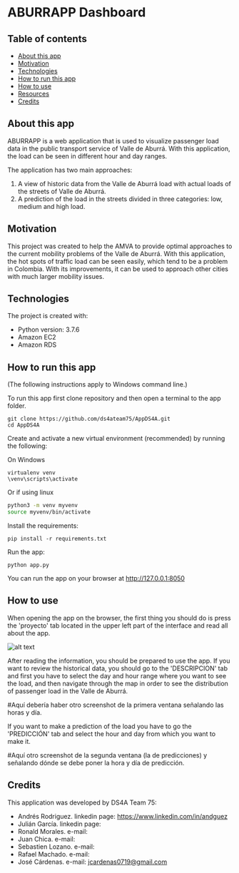 # ABURRAPP Dashboard

## Table of contents
* [About this app](#About-this-app)
* [Motivation](#Motivation)
* [Technologies](#Technologies)
* [How to run this app](#How-to-run-this-app)
* [How to use](#How-to-use)
* [Resources](#Resources)
* [Credits](#Credits)

## About this app

ABURRAPP is a web application that is used to visualize passenger load data in the public transport service of Valle de Aburrá.
With this application, the load can be seen in different hour and day ranges. 

The application has two main approaches:
  1. A view of historic data from the Valle de Aburrá load with actual loads of the streets of Valle de Aburrá. 
  2. A prediction of the load in the streets divided in three categories: low, medium and high load.
  
## Motivation

This project was created to help the AMVA to provide optimal approaches to the current mobility problems of the Valle de Aburrá. With this application, the hot spots of traffic load can be seen easily, which tend to be a problem in Colombia. With its improvements, it can be used to approach other cities with much larger mobility issues. 
  
## Technologies
The project is created with:
* Python version: 3.7.6
* Amazon EC2
* Amazon RDS
 
## How to run this app

(The following instructions apply to Windows command line.)

To run this app first clone repository and then open a terminal to the app folder.

```
git clone https://github.com/ds4ateam75/AppDS4A.git
cd AppDS4A
```

Create and activate a new virtual environment (recommended) by running
the following:

On Windows

```
virtualenv venv 
\venv\scripts\activate
```

Or if using linux

```bash
python3 -m venv myvenv
source myvenv/bin/activate
```

Install the requirements:

```
pip install -r requirements.txt
```
Run the app:

```
python app.py
```
You can run the app on your browser at http://127.0.0.1:8050

## How to use

When opening the app on the browser, the first thing you should do is press the 'proyecto' tab located in the upper left part of the interface and read all about the app.

![alt text](https://github.com/ds4ateam75/AppDS4A/tree/master/assets/pestana_proyecto.png)


After reading the information, you should be prepared to use the app. If you want to review the historical data, you should go to the 'DESCRIPCION' tab and first you have to select the day and hour range where you want to see the load, and then navigate through the map in order to see the distribution of passenger load in the Valle de Aburrá.

#Aquí debería haber otro screenshot de la primera ventana señalando las horas y día.

If you want to make a prediction of the load you have to go the 'PREDICCIÓN' tab and select the hour and day from which you want to make it. 

#Aquí otro screenshot de la segunda ventana (la de predicciones) y señalando dónde se debe poner la hora y día de predicción.


## Credits

This application was developed by DS4A Team 75:

* Andrés Rodriguez. linkedin page: https://www.linkedin.com/in/andguez 
* Julián García. linkedin page:  
* Ronald Morales. e-mail: 
* Juan Chica. e-mail:
* Sebastien Lozano. e-mail: 
* Rafael Machado. e-mail: 
* José Cárdenas. e-mail: jcardenas0719@gmail.com
